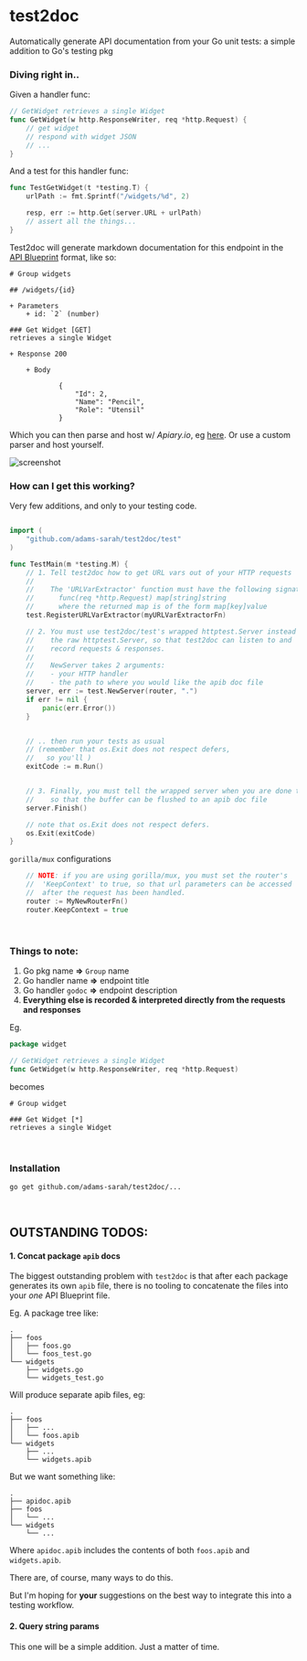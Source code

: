 # test2doc

Automatically generate API documentation from your Go unit tests: a simple addition to Go's testing pkg

### Diving right in..

Given a handler func:

```go
// GetWidget retrieves a single Widget
func GetWidget(w http.ResponseWriter, req *http.Request) {
	// get widget
	// respond with widget JSON
	// ...
}
```

And a test for this handler func:

```go
func TestGetWidget(t *testing.T) {
	urlPath := fmt.Sprintf("/widgets/%d", 2)

	resp, err := http.Get(server.URL + urlPath)
	// assert all the things...
}
```

Test2doc will generate markdown documentation for this endpoint in the [API Blueprint](https://github.com/apiaryio/api-blueprint/blob/master/API%20Blueprint%20Specification.md) format, like so:

```
# Group widgets

## /widgets/{id}

+ Parameters
    + id: `2` (number)

### Get Widget [GET]
retrieves a single Widget

+ Response 200 

    + Body

            {
                "Id": 2,
                "Name": "Pencil",
                "Role": "Utensil"
            }        
```

Which you can then parse and host w/ *Apiary.io*, eg [here](http://docs.testingit.apiary.io/#). 
Or use a custom parser and host yourself.

![screenshot](https://www.dropbox.com/s/iyzr3lds7sguv2h/Screen%20Shot%202015-11-06%20at%209.38.46%20AM.png?dl=0)


### How can I get this working?

Very few additions, and only to your testing code.

```go

import (
	"github.com/adams-sarah/test2doc/test"
)

func TestMain(m *testing.M) {
	// 1. Tell test2doc how to get URL vars out of your HTTP requests
	//
	//    The 'URLVarExtractor' function must have the following signature:
	//      func(req *http.Request) map[string]string
	//      where the returned map is of the form map[key]value
	test.RegisterURLVarExtractor(myURLVarExtractorFn)

	// 2. You must use test2doc/test's wrapped httptest.Server instead of
	//    the raw httptest.Server, so that test2doc can listen to and
	//    record requests & responses.
	//
	//    NewServer takes 2 arguments:
	//    - your HTTP handler
	//    - the path to where you would like the apib doc file
	server, err := test.NewServer(router, ".")
	if err != nil {
		panic(err.Error())
	}


	// .. then run your tests as usual
	// (remember that os.Exit does not respect defers,
	//	 so you'll )
	exitCode := m.Run()


	// 3. Finally, you must tell the wrapped server when you are done testing
	//    so that the buffer can be flushed to an apib doc file
	server.Finish()

	// note that os.Exit does not respect defers.
	os.Exit(exitCode)
}

```


`gorilla/mux` configurations

```go
	// NOTE: if you are using gorilla/mux, you must set the router's 
	//  'KeepContext' to true, so that url parameters can be accessed
	//  after the request has been handled.
	router := MyNewRouterFn()
	router.KeepContext = true
```

<br>

### Things to note:
1. Go pkg name **=>** `Group` name
2. Go handler name **=>** endpoint title
3. Go handler `godoc` **=>** endpoint description
4. **Everything else is recorded & interpreted directly from the requests and responses**

Eg.
```go
package widget

// GetWidget retrieves a single Widget
func GetWidget(w http.ResponseWriter, req *http.Request)
```

becomes

```
# Group widget

### Get Widget [*]
retrieves a single Widget
```


<br>

### Installation

`go get github.com/adams-sarah/test2doc/...`

<br>


## OUTSTANDING TODOS:
#### 1. Concat package `apib` docs
The biggest outstanding problem with `test2doc` is that after each package generates its own `apib` file, there is no tooling to concatenate the files into your *one* API Blueprint file.

Eg. A package tree like:

```
.
├── foos
│   ├── foos.go
│   └── foos_test.go
└── widgets
    ├── widgets.go
    └── widgets_test.go
```

Will produce separate apib files, eg:

```
.
├── foos
│   ├── ...
│   └── foos.apib
└── widgets
    ├── ...
    └── widgets.apib
```

But we want something like:

```
.
├── apidoc.apib
├── foos
│   └── ...
└── widgets
    └── ...
```

Where `apidoc.apib` includes the contents of both `foos.apib` and `widgets.apib`.

There are, of course, many ways to do this.

But I'm hoping for **your** suggestions on the best way to integrate this into a testing workflow.


#### 2. Query string params
This one will be a simple addition. Just a matter of time.



